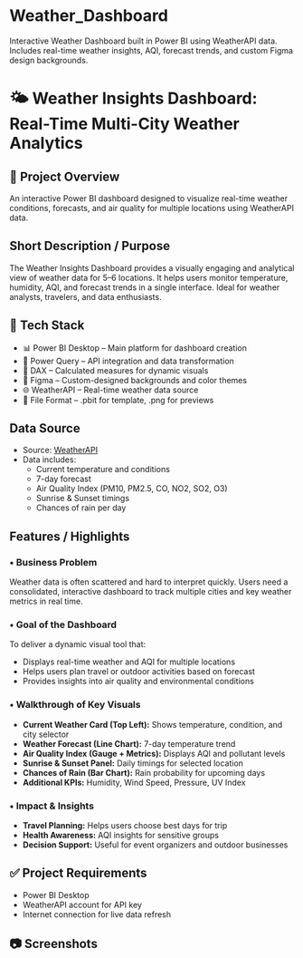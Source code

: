 # Weather_Dashboard
Interactive Weather Dashboard built in Power BI using WeatherAPI data.  Includes real-time weather insights, AQI, forecast trends, and custom Figma design backgrounds.



# 🌤 Weather Insights Dashboard: Real-Time Multi-City Weather Analytics

## 📌 Project Overview
An interactive Power BI dashboard designed to visualize real-time weather conditions, forecasts, and air quality for multiple locations using WeatherAPI data.

## Short Description / Purpose
The Weather Insights Dashboard provides a visually engaging and analytical view of weather data for 5–6 locations. It helps users monitor temperature, humidity, AQI, and forecast trends in a single interface. Ideal for weather analysts, travelers, and data enthusiasts.

## 🔧 Tech Stack
- 📊 Power BI Desktop – Main platform for dashboard creation
- 📂 Power Query – API integration and data transformation
- 🧠 DAX – Calculated measures for dynamic visuals
- 🎨 Figma – Custom-designed backgrounds and color themes
- 🌐 WeatherAPI – Real-time weather data source
- 📁 File Format – .pbit for template, .png for previews

## Data Source
- Source: [WeatherAPI](https://www.weatherapi.com/)
- Data includes:
  - Current temperature and conditions
  - 7-day forecast
  - Air Quality Index (PM10, PM2.5, CO, NO2, SO2, O3)
  - Sunrise & Sunset timings
  - Chances of rain per day

## Features / Highlights
### • Business Problem
Weather data is often scattered and hard to interpret quickly. Users need a consolidated, interactive dashboard to track multiple cities and key weather metrics in real time.

### • Goal of the Dashboard
To deliver a dynamic visual tool that:
- Displays real-time weather and AQI for multiple locations
- Helps users plan travel or outdoor activities based on forecast
- Provides insights into air quality and environmental conditions

### • Walkthrough of Key Visuals
- **Current Weather Card (Top Left):** Shows temperature, condition, and city selector
- **Weather Forecast (Line Chart):** 7-day temperature trend
- **Air Quality Index (Gauge + Metrics):** Displays AQI and pollutant levels
- **Sunrise & Sunset Panel:** Daily timings for selected location
- **Chances of Rain (Bar Chart):** Rain probability for upcoming days
- **Additional KPIs:** Humidity, Wind Speed, Pressure, UV Index

### • Impact & Insights
- **Travel Planning:** Helps users choose best days for trip
- **Health Awareness:** AQI insights for sensitive groups
- **Decision Support:** Useful for event organizers and outdoor businesses

## ✅ Project Requirements
- Power BI Desktop
- WeatherAPI account for API key
- Internet connection for live data refresh

## 📷 Screenshots



